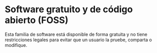 [Title]: # (Software libre y de código abierto)
[Order]: # (44)

# Software gratuito y de código abierto (FOSS) 

Esta familia de software está disponible de forma gratuita y no tiene restricciones legales para evitar que un usuario la pruebe, comparta o modifique.